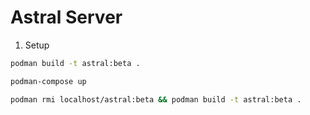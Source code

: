 # Astral Server

1. Setup

```bash
podman build -t astral:beta .
```

```bash
podman-compose up
```

```bash
podman rmi localhost/astral:beta && podman build -t astral:beta .
```

